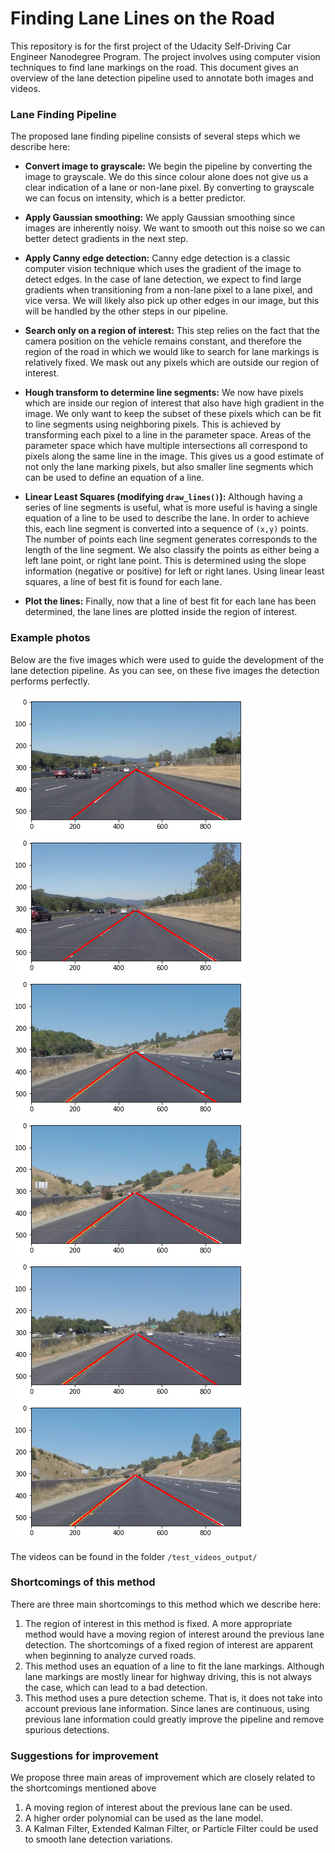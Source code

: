 # **Finding Lane Lines on the Road**
This repository is for the first project of the Udacity Self-Driving Car Engineer Nanodegree Program. The project involves using computer vision techniques to find lane markings on the road. This document gives an overview of the lane detection pipeline used to annotate both images and videos.

### Lane Finding Pipeline
The proposed lane finding pipeline consists of several steps which we describe here:

* **Convert image to grayscale:**
We begin the pipeline by converting the image to grayscale. We do this since colour alone does not give us a clear indication of a lane or non-lane pixel. By converting to grayscale we can focus on intensity, which is a better predictor.

* **Apply Gaussian smoothing:**
We apply Gaussian smoothing since images are inherently noisy. We want to smooth out this noise so we can better detect gradients in the next step.

* **Apply Canny edge detection:**
Canny edge detection is a classic computer vision technique which uses the gradient of the image to detect edges. In the case of lane detection, we expect to find large gradients when transitioning from a non-lane pixel to a lane pixel, and vice versa. We will likely also pick up other edges in our image, but this will be handled by the other steps in our pipeline. 

* **Search only on a region of interest:**
This step relies on the fact that the camera position on the vehicle remains constant, and therefore the region of the road in which we would like to search for lane markings is relatively fixed. We mask out any pixels which are outside our region of interest.

* **Hough transform to determine line segments:**
We now have pixels which are inside our region of interest that also have high gradient in the image. We only want to keep the subset of these pixels which can be fit to line segments using neighboring pixels. This is achieved by transforming each pixel to a line in the parameter space. Areas of the parameter space which have multiple intersections all correspond to pixels along the same line in the image. This gives us a good estimate of not only the lane marking pixels, but also smaller line segments which can be used to define an equation of a line. 

* **Linear Least Squares (modifying `draw_lines()`):**
Although having a series of line segments is useful, what is more useful is having a single equation of a line to be used to describe the lane. In order to achieve this, each line segment is converted into a sequence of `(x,y)` points. The number of points each line segment generates corresponds to the length of the line segment. We also classify the points as either being a left lane point, or right lane point. This is determined using the slope information (negative or positive) for left or right lanes. Using linear least squares, a line of best fit is found for each lane.

* **Plot the lines:**
Finally, now that a line of best fit for each lane has been determined, the lane lines are plotted inside the region of interest.

### Example photos
Below are the five images which were used to guide the development of the lane detection pipeline. As you can see, on these five images the detection performs perfectly.

![solidWhiteCurve](/test_images_output/solidWhiteCurve.png)
![solidWhiteRight](/test_images_output/solidWhiteRight.png)
![solidYellowCurve](/test_images_output/solidYellowCurve.png)
![solidYellowurve2](/test_images_output/solidYellowCurve2.png)
![solidYellowLeft](/test_images_output/solidYellowLeft.png)
![whiteCarLaneSwitch](/test_images_output/whiteCarLaneSwitch.png)

The videos can be found in the folder `/test_videos_output/`

### Shortcomings of this method
There are three main shortcomings to this method which we describe here:
1. The region of interest in this method is fixed. A more appropriate method would have a moving region of interest around the previous lane detection. The shortcomings of a fixed region of interest are apparent when beginning to analyze curved roads.
2. This method uses an equation of a line to fit the lane markings. Although lane markings are mostly linear for highway driving, this is not always the case, which can lead to a bad detection.
3. This method uses a pure detection scheme. That is, it does not take into account previous lane information. Since lanes are continuous, using previous lane information could greatly improve the pipeline and remove spurious detections.

### Suggestions for improvement
We propose three main areas of improvement which are closely related to the shortcomings mentioned above
1. A moving region of interest about the previous lane can be used.
2. A higher order polynomial can be used as the lane model.
3. A Kalman Filter, Extended Kalman Filter, or Particle Filter could be used to smooth lane detection variations.
